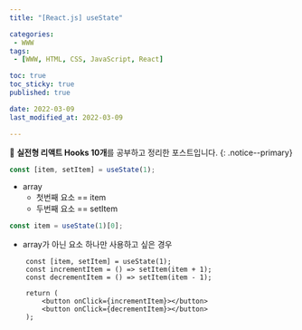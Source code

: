 ```yaml
---
title: "[React.js] useState"

categories:
 - WWW
tags:
 - [WWW, HTML, CSS, JavaScript, React]

toc: true
toc_sticky: true
published: true

date: 2022-03-09
last_modified_at: 2022-03-09

---
```


📄 **실전형 리액트 Hooks 10개**를 공부하고 정리한 포스트입니다.
{: .notice--primary}

```js
const [item, setItem] = useState(1);
```

- array
  - 첫번째 요소 == item
  - 두번째 요소 == setItem


```js
const item = useState(1)[0];
```

- array가 아닌 요소 하나만 사용하고 싶은 경우

```
    const [item, setItem] = useState(1);
    const incrementItem = () => setItem(item + 1);
    const decrementItem = () => setItem(item - 1);

    return (
        <button onClick={incrementItem}></button>
        <button onClick={decrementItem}></button>
    );
```
